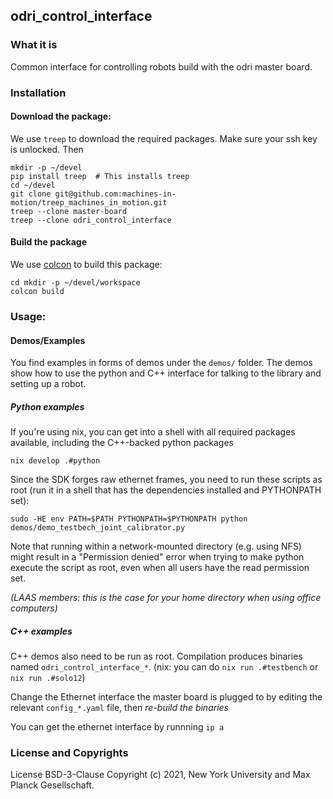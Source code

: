 odri_control_interface
----------------------

### What it is

Common interface for controlling robots build with the odri master board.

### Installation

#### Download the package:

We use `treep` to download the required packages. Make sure your ssh key is unlocked. Then

```
mkdir -p ~/devel
pip install treep  # This installs treep
cd ~/devel
git clone git@github.com:machines-in-motion/treep_machines_in_motion.git
treep --clone master-board
treep --clone odri_control_interface 
```

#### Build the package

We use [colcon](https://github.com/machines-in-motion/machines-in-motion.github.io/wiki/use_colcon)
to build this package:
```
cd mkdir -p ~/devel/workspace
colcon build
```
### Usage:

#### Demos/Examples

You find examples in forms of demos under the `demos/` folder. The demos show how to use the python and C++ interface for talking to the library and setting up a robot.

##### Python examples

If you're using nix, you can get into a shell with all required packages available, including the C++-backed python packages

```
nix develop .#python
```

Since the SDK forges raw ethernet frames, you need to run these scripts as root (run it in a shell that has the dependencies installed and PYTHONPATH set):

```
sudo -HE env PATH=$PATH PYTHONPATH=$PYTHONPATH python demos/demo_testbech_joint_calibrator.py
```

Note that running within a network-mounted directory (e.g. using NFS) might result in a "Permission denied" error when trying to make python execute the script as root, even when all users have the read permission set.

_(LAAS members: this is the case for your home directory when using office computers)_

##### C++ examples

C++ demos also need to be run as root. Compilation produces binaries named `odri_control_interface_*`. (nix: you can do `nix run .#testbench` or `nix run .#solo12`)

Change the Ethernet interface the master board is plugged to by editing the relevant `config_*.yaml` file, then _re-build the binaries_ 

You can get the ethernet interface by runnning `ip a`

### License and Copyrights

License BSD-3-Clause
Copyright (c) 2021, New York University and Max Planck Gesellschaft.
